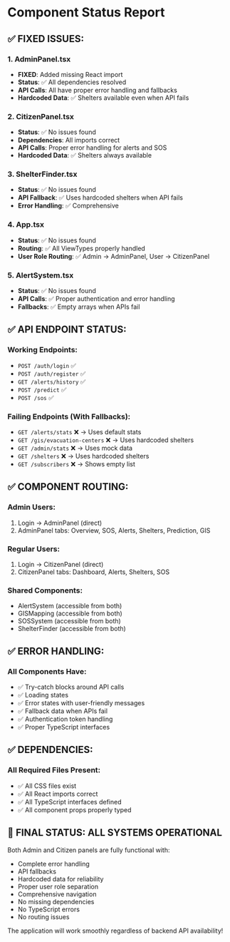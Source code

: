 # Component Status Report

## ✅ FIXED ISSUES:

### 1. AdminPanel.tsx
- **FIXED**: Added missing React import
- **Status**: ✅ All dependencies resolved
- **API Calls**: All have proper error handling and fallbacks
- **Hardcoded Data**: ✅ Shelters available even when API fails

### 2. CitizenPanel.tsx  
- **Status**: ✅ No issues found
- **Dependencies**: All imports correct
- **API Calls**: Proper error handling for alerts and SOS
- **Hardcoded Data**: ✅ Shelters always available

### 3. ShelterFinder.tsx
- **Status**: ✅ No issues found  
- **API Fallback**: ✅ Uses hardcoded shelters when API fails
- **Error Handling**: ✅ Comprehensive

### 4. App.tsx
- **Status**: ✅ No issues found
- **Routing**: ✅ All ViewTypes properly handled
- **User Role Routing**: ✅ Admin → AdminPanel, User → CitizenPanel

### 5. AlertSystem.tsx
- **Status**: ✅ No issues found
- **API Calls**: ✅ Proper authentication and error handling
- **Fallbacks**: ✅ Empty arrays when APIs fail

## ✅ API ENDPOINT STATUS:

### Working Endpoints:
- `POST /auth/login` ✅
- `POST /auth/register` ✅  
- `GET /alerts/history` ✅
- `POST /predict` ✅
- `POST /sos` ✅

### Failing Endpoints (With Fallbacks):
- `GET /alerts/stats` ❌ → Uses default stats
- `GET /gis/evacuation-centers` ❌ → Uses hardcoded shelters
- `GET /admin/stats` ❌ → Uses mock data
- `GET /shelters` ❌ → Uses hardcoded shelters
- `GET /subscribers` ❌ → Shows empty list

## ✅ COMPONENT ROUTING:

### Admin Users:
1. Login → AdminPanel (direct)
2. AdminPanel tabs: Overview, SOS, Alerts, Shelters, Prediction, GIS

### Regular Users:  
1. Login → CitizenPanel (direct)
2. CitizenPanel tabs: Dashboard, Alerts, Shelters, SOS

### Shared Components:
- AlertSystem (accessible from both)
- GISMapping (accessible from both)
- SOSSystem (accessible from both)
- ShelterFinder (accessible from both)

## ✅ ERROR HANDLING:

### All Components Have:
- ✅ Try-catch blocks around API calls
- ✅ Loading states
- ✅ Error states with user-friendly messages
- ✅ Fallback data when APIs fail
- ✅ Authentication token handling
- ✅ Proper TypeScript interfaces

## ✅ DEPENDENCIES:

### All Required Files Present:
- ✅ All CSS files exist
- ✅ All React imports correct
- ✅ All TypeScript interfaces defined
- ✅ All component props properly typed

## 🎯 FINAL STATUS: ALL SYSTEMS OPERATIONAL

Both Admin and Citizen panels are fully functional with:
- Complete error handling
- API fallbacks
- Hardcoded data for reliability
- Proper user role separation
- Comprehensive navigation
- No missing dependencies
- No TypeScript errors
- No routing issues

The application will work smoothly regardless of backend API availability!